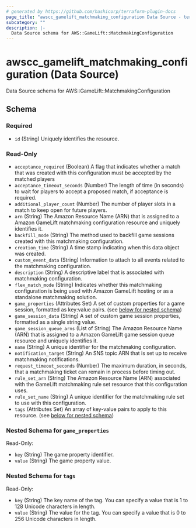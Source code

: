 ```yaml
---
# generated by https://github.com/hashicorp/terraform-plugin-docs
page_title: "awscc_gamelift_matchmaking_configuration Data Source - terraform-provider-awscc"
subcategory: ""
description: |-
  Data Source schema for AWS::GameLift::MatchmakingConfiguration
---
```


# awscc_gamelift_matchmaking_configuration (Data Source)

Data Source schema for AWS::GameLift::MatchmakingConfiguration



<!-- schema generated by tfplugindocs -->
## Schema

### Required

- `id` (String) Uniquely identifies the resource.

### Read-Only

- `acceptance_required` (Boolean) A flag that indicates whether a match that was created with this configuration must be accepted by the matched players
- `acceptance_timeout_seconds` (Number) The length of time (in seconds) to wait for players to accept a proposed match, if acceptance is required.
- `additional_player_count` (Number) The number of player slots in a match to keep open for future players.
- `arn` (String) The Amazon Resource Name (ARN) that is assigned to a Amazon GameLift matchmaking configuration resource and uniquely identifies it.
- `backfill_mode` (String) The method used to backfill game sessions created with this matchmaking configuration.
- `creation_time` (String) A time stamp indicating when this data object was created.
- `custom_event_data` (String) Information to attach to all events related to the matchmaking configuration.
- `description` (String) A descriptive label that is associated with matchmaking configuration.
- `flex_match_mode` (String) Indicates whether this matchmaking configuration is being used with Amazon GameLift hosting or as a standalone matchmaking solution.
- `game_properties` (Attributes Set) A set of custom properties for a game session, formatted as key:value pairs. (see [below for nested schema](#nestedatt--game_properties))
- `game_session_data` (String) A set of custom game session properties, formatted as a single string value.
- `game_session_queue_arns` (List of String) The Amazon Resource Name (ARN) that is assigned to a Amazon GameLift game session queue resource and uniquely identifies it.
- `name` (String) A unique identifier for the matchmaking configuration.
- `notification_target` (String) An SNS topic ARN that is set up to receive matchmaking notifications.
- `request_timeout_seconds` (Number) The maximum duration, in seconds, that a matchmaking ticket can remain in process before timing out.
- `rule_set_arn` (String) The Amazon Resource Name (ARN) associated with the GameLift matchmaking rule set resource that this configuration uses.
- `rule_set_name` (String) A unique identifier for the matchmaking rule set to use with this configuration.
- `tags` (Attributes Set) An array of key-value pairs to apply to this resource. (see [below for nested schema](#nestedatt--tags))

<a id="nestedatt--game_properties"></a>
### Nested Schema for `game_properties`

Read-Only:

- `key` (String) The game property identifier.
- `value` (String) The game property value.


<a id="nestedatt--tags"></a>
### Nested Schema for `tags`

Read-Only:

- `key` (String) The key name of the tag. You can specify a value that is 1 to 128 Unicode characters in length.
- `value` (String) The value for the tag. You can specify a value that is 0 to 256 Unicode characters in length.
